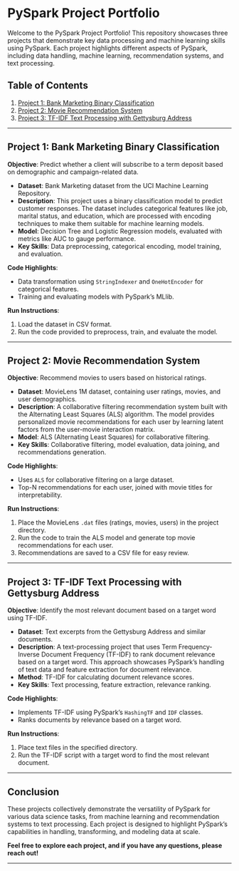 # PySpark Project Portfolio

Welcome to the PySpark Project Portfolio! This repository showcases three projects that demonstrate key data processing and machine learning skills using PySpark. Each project highlights different aspects of PySpark, including data handling, machine learning, recommendation systems, and text processing.

## Table of Contents
1. [Project 1: Bank Marketing Binary Classification](#bank-marketing-project)
2. [Project 2: Movie Recommendation System](#movie-recommendation)
3. [Project 3: TF-IDF Text Processing with Gettysburg Address](#simple_search_engine)

---

## Project 1: Bank Marketing Binary Classification
**Objective**: Predict whether a client will subscribe to a term deposit based on demographic and campaign-related data.

- **Dataset**: Bank Marketing dataset from the UCI Machine Learning Repository.
- **Description**: This project uses a binary classification model to predict customer responses. The dataset includes categorical features like job, marital status, and education, which are processed with encoding techniques to make them suitable for machine learning models.
- **Model**: Decision Tree and Logistic Regression models, evaluated with metrics like AUC to gauge performance.
- **Key Skills**: Data preprocessing, categorical encoding, model training, and evaluation.

**Code Highlights**:
- Data transformation using `StringIndexer` and `OneHotEncoder` for categorical features.
- Training and evaluating models with PySpark’s MLlib.

**Run Instructions**:
1. Load the dataset in CSV format.
2. Run the code provided to preprocess, train, and evaluate the model.

---

## Project 2: Movie Recommendation System
**Objective**: Recommend movies to users based on historical ratings.

- **Dataset**: MovieLens 1M dataset, containing user ratings, movies, and user demographics.
- **Description**: A collaborative filtering recommendation system built with the Alternating Least Squares (ALS) algorithm. The model provides personalized movie recommendations for each user by learning latent factors from the user-movie interaction matrix.
- **Model**: ALS (Alternating Least Squares) for collaborative filtering.
- **Key Skills**: Collaborative filtering, model evaluation, data joining, and recommendations generation.

**Code Highlights**:
- Uses `ALS` for collaborative filtering on a large dataset.
- Top-N recommendations for each user, joined with movie titles for interpretability.

**Run Instructions**:
1. Place the MovieLens `.dat` files (ratings, movies, users) in the project directory.
2. Run the code to train the ALS model and generate top movie recommendations for each user.
3. Recommendations are saved to a CSV file for easy review.

---

## Project 3: TF-IDF Text Processing with Gettysburg Address
**Objective**: Identify the most relevant document based on a target word using TF-IDF.

- **Dataset**: Text excerpts from the Gettysburg Address and similar documents.
- **Description**: A text-processing project that uses Term Frequency-Inverse Document Frequency (TF-IDF) to rank document relevance based on a target word. This approach showcases PySpark’s handling of text data and feature extraction for document relevance.
- **Method**: TF-IDF for calculating document relevance scores.
- **Key Skills**: Text processing, feature extraction, relevance ranking.

**Code Highlights**:
- Implements TF-IDF using PySpark’s `HashingTF` and `IDF` classes.
- Ranks documents by relevance based on a target word.

**Run Instructions**:
1. Place text files in the specified directory.
2. Run the TF-IDF script with a target word to find the most relevant document.

---

## Conclusion
These projects collectively demonstrate the versatility of PySpark for various data science tasks, from machine learning and recommendation systems to text processing. Each project is designed to highlight PySpark’s capabilities in handling, transforming, and modeling data at scale.

**Feel free to explore each project, and if you have any questions, please reach out!**

---
